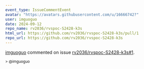 ```yaml
---
event_type: IssueCommentEvent
avatar: "https://avatars.githubusercontent.com/u/16666742?"
user: imguoguo
date: 2024-09-12
repo_name: rv2036/rvspoc-S2428-k3s
html_url: https://github.com/rv2036/rvspoc-S2428-k3s/pull/1
repo_url: https://github.com/rv2036/rvspoc-S2428-k3s
---
```


<a href='https://github.com/imguoguo' target='_blank'>imguoguo</a> commented on issue <a href='https://github.com/rv2036/rvspoc-S2428-k3s/pull/1' target='_blank'>rv2036/rvspoc-S2428-k3s#1</a>.

<small>> @imguoguo 